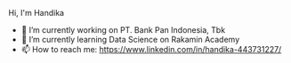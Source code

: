Hi, I'm Handika
- 🔭 I’m currently working on PT. Bank Pan Indonesia, Tbk
- 🌱 I’m currently learning Data Science on Rakamin Academy
- 📫 How to reach me: https://www.linkedin.com/in/handika-443731227/
